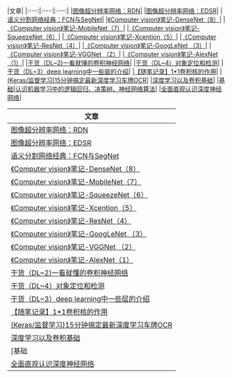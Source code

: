 |文章|
|:---:|:---:|:---:|
|[图像超分辨率网络：RDN](https://mp.weixin.qq.com/s?__biz=MzUyMjE2MTE0Mw==&mid=2247487970&idx=1&sn=a3a7e3ca9f9916521d37fe543e10ec37&chksm=f9d14f7acea6c66c171ff37156c439695abbdaef13ee56a1ec3c244bad0f4afa488ce26abc24&token=1087641682&lang=zh_CN#rd)|
|[图像超分辨率网络：EDSR](https://mp.weixin.qq.com/s?__biz=MzUyMjE2MTE0Mw==&mid=2247487909&idx=1&sn=70ba22b56890025b3da1cb68661de633&chksm=f9d14f3dcea6c62bac7d6578629b53080eee4a4b40c67535fedf6b53789924ed01608f111ec0&token=1087641682&lang=zh_CN#rd)|
|[语义分割网络经典：FCN与SegNet](https://mp.weixin.qq.com/s?__biz=MzUyMjE2MTE0Mw==&mid=2247487884&idx=1&sn=896e19a944fe1f43644bb94d582cb7a2&chksm=f9d14f14cea6c6026de5c364fbec5addd0948c89fb787b6a8e29d34a686e96f0c473009d985c&token=1087641682&lang=zh_CN#rd)|
|[《Computer vision》笔记-DenseNet（8）](https://mp.weixin.qq.com/s?__biz=MzUyMjE2MTE0Mw==&mid=2247487550&idx=1&sn=f655783b90cd7e50c92a365cee15b059&chksm=f9d14ea6cea6c7b002d3b6668f05d6dd39d4cce372209dd76a059fab8f6386d7d379add11e3b&token=1087641682&lang=zh_CN#rd)|
|[《Computer vision》笔记-MobileNet（7）](https://mp.weixin.qq.com/s?__biz=MzUyMjE2MTE0Mw==&mid=2247487420&idx=1&sn=d2f7819dcf356a281200137ac9f5f073&chksm=f9d15124cea6d8322d57e874ebdf60456787ec4c755a61fbefb8982ee782d77f7b008fdd1603&token=1087641682&lang=zh_CN#rd)|
|[《Computer vision》笔记-SqueezeNet（6）](https://mp.weixin.qq.com/s?__biz=MzUyMjE2MTE0Mw==&mid=2247487394&idx=1&sn=64e2a4b096fbee0343a7a96fba591bc1&chksm=f9d1513acea6d82c629e79e6a452841c783fa3c9aa5b105bf196f9189f692651aaacdb9564fd&token=1087641682&lang=zh_CN#rd)|
|[《Computer vision》笔记-Xcention（5）](https://mp.weixin.qq.com/s/-RyYrJEyruF9UF93Hcxwdg)|
|[《Computer vision》笔记-ResNet（4）](https://mp.weixin.qq.com/s/-tQlRD7rWjqDBjMaQ0MSNw)|
|[《Computer vision》笔记-GoogLeNet （3）](Ghttps://mp.weixin.qq.com/s/MDBSU6plbATj8J1d7cXQCg)|
|[《Computer vision》笔记-VGGNet （2）](https://mp.weixin.qq.com/s/kwSZg_NyZTs_kzEZg9p0cg)|
|[《Computer vision》笔记-AlexNet（1）](https://mp.weixin.qq.com/s/KzbhRYXkYrQuaH9Yv72xuA)|
|[干货（DL~2)一看就懂的卷积神经网络](https://mp.weixin.qq.com/s?__biz=MzUyMjE2MTE0Mw==&mid=2247487327&idx=2&sn=62f75fd674cf7301ef2dced0375b93d2&chksm=f9d151c7cea6d8d12d45fe67c48e1651ec450d59ee43fa0dc4a8bc033b6a2845d186d084f6e6&token=1087641682&lang=zh_CN#rd)|
|[干货（DL~4）对象定位和检测](https://mp.weixin.qq.com/s?__biz=MzUyMjE2MTE0Mw==&mid=2247487183&idx=1&sn=176face642faaed7656c72902e12490e&chksm=f9d15057cea6d9419fffd22b1eee289f90e4f12a7111dccc86274457d0b96b307247dfca17ee&token=1087641682&lang=zh_CN#rd)|
|[干货（DL~3）deep learning中一些层的介绍](https://mp.weixin.qq.com/s?__biz=MzUyMjE2MTE0Mw==&mid=2247486770&idx=1&sn=91e29b2c78e5b049a2eb68f21640df92&chksm=f9d153aacea6dabc9efd7a9c58cf58e7686f0746215a8b8b100a747b41616161d5cf38c2be30&token=1087641682&lang=zh_CN#rd)|
|[【随笔记录】1*1卷积核的作用](https://mp.weixin.qq.com/s?__biz=MzUyMjE2MTE0Mw==&mid=2247486369&idx=1&sn=68bab2652070967cd7d8df80ba8e9b73&chksm=f9d15539cea6dc2fbd20c2c9a8afdfe98c197ae102257a946e22c8003fac2428d0a21d265eb6&token=1087641682&lang=zh_CN#rd)|
|[(Keras/监督学习)15分钟搞定最新深度学习车牌OCR](https://mp.weixin.qq.com/s?__biz=MzUyMjE2MTE0Mw==&mid=2247485817&idx=1&sn=c0899d6716baee443f3b7375346c13a2&chksm=f9d157e1cea6def76ccf7b18047b185198d8ba56d31a4df537137c88f12f457fa363c3be937c&token=1087641682&lang=zh_CN#rd)|
|[深度学习以及卷积基础](https://mp.weixin.qq.com/s?__biz=MzUyMjE2MTE0Mw==&mid=2247485632&idx=1&sn=a0b842d387685567f9ff94f3bd1832c2&chksm=f9d15658cea6df4ed3f24e4071228b780a8107314474428563e562152b9be8ab8428d1fd62b7&token=1087641682&lang=zh_CN#rd)|
|[基础|认识机器学习中的逻辑回归、决策树、神经网络算法](https://mp.weixin.qq.com/s?__biz=MzUyMjE2MTE0Mw==&mid=2247485402&idx=1&sn=d193ba31450b6c067b33a7154ddbfe96&chksm=f9d15942cea6d054ce657b3042eed02203953130333d54581ff3b307291e26a0dc9b1ae25f23&token=1087641682&lang=zh_CN#rd)|
|[全面直观认识深度神经网络](https://mp.weixin.qq.com/s?__biz=MzUyMjE2MTE0Mw==&mid=2247484462&idx=1&sn=705b19c0911db99d4a793ebe9485a4f7&chksm=f9d15ab6cea6d3a08f9091c962cb2897964c72d64a6b441cd488ba82d63de8f3fd7337cdf5b9&token=1087641682&lang=zh_CN#rd)|

 文章  |
 ---- | 
 [图像超分辨率网络：RDN](https://mp.weixin.qq.com/s?__biz=MzUyMjE2MTE0Mw==&mid=2247487970&idx=1&sn=a3a7e3ca9f9916521d37fe543e10ec37&chksm=f9d14f7acea6c66c171ff37156c439695abbdaef13ee56a1ec3c244bad0f4afa488ce26abc24&token=1087641682&lang=zh_CN#rd)| 
[图像超分辨率网络：EDSR](https://mp.weixin.qq.com/s?__biz=MzUyMjE2MTE0Mw==&mid=2247487909&idx=1&sn=70ba22b56890025b3da1cb68661de633&chksm=f9d14f3dcea6c62bac7d6578629b53080eee4a4b40c67535fedf6b53789924ed01608f111ec0&token=1087641682&lang=zh_CN#rd)|
[语义分割网络经典：FCN与SegNet](https://mp.weixin.qq.com/s?__biz=MzUyMjE2MTE0Mw==&mid=2247487884&idx=1&sn=896e19a944fe1f43644bb94d582cb7a2&chksm=f9d14f14cea6c6026de5c364fbec5addd0948c89fb787b6a8e29d34a686e96f0c473009d985c&token=1087641682&lang=zh_CN#rd)|
[《Computer vision》笔记-DenseNet（8）](https://mp.weixin.qq.com/s?__biz=MzUyMjE2MTE0Mw==&mid=2247487550&idx=1&sn=f655783b90cd7e50c92a365cee15b059&chksm=f9d14ea6cea6c7b002d3b6668f05d6dd39d4cce372209dd76a059fab8f6386d7d379add11e3b&token=1087641682&lang=zh_CN#rd)|
[《Computer vision》笔记-MobileNet（7）](https://mp.weixin.qq.com/s?__biz=MzUyMjE2MTE0Mw==&mid=2247487420&idx=1&sn=d2f7819dcf356a281200137ac9f5f073&chksm=f9d15124cea6d8322d57e874ebdf60456787ec4c755a61fbefb8982ee782d77f7b008fdd1603&token=1087641682&lang=zh_CN#rd)|
[《Computer vision》笔记-SqueezeNet（6）](https://mp.weixin.qq.com/s?__biz=MzUyMjE2MTE0Mw==&mid=2247487394&idx=1&sn=64e2a4b096fbee0343a7a96fba591bc1&chksm=f9d1513acea6d82c629e79e6a452841c783fa3c9aa5b105bf196f9189f692651aaacdb9564fd&token=1087641682&lang=zh_CN#rd)|
[《Computer vision》笔记-Xcention（5）](https://mp.weixin.qq.com/s/-RyYrJEyruF9UF93Hcxwdg)|
[《Computer vision》笔记-ResNet（4）](https://mp.weixin.qq.com/s/-tQlRD7rWjqDBjMaQ0MSNw)|
[《Computer vision》笔记-GoogLeNet （3）](Ghttps://mp.weixin.qq.com/s/MDBSU6plbATj8J1d7cXQCg)|
[《Computer vision》笔记-VGGNet （2）](https://mp.weixin.qq.com/s/kwSZg_NyZTs_kzEZg9p0cg)|
[《Computer vision》笔记-AlexNet（1）](https://mp.weixin.qq.com/s/KzbhRYXkYrQuaH9Yv72xuA)|
[干货（DL~2)一看就懂的卷积神经网络](https://mp.weixin.qq.com/s?__biz=MzUyMjE2MTE0Mw==&mid=2247487327&idx=2&sn=62f75fd674cf7301ef2dced0375b93d2&chksm=f9d151c7cea6d8d12d45fe67c48e1651ec450d59ee43fa0dc4a8bc033b6a2845d186d084f6e6&token=1087641682&lang=zh_CN#rd)|
[干货（DL~4）对象定位和检测](https://mp.weixin.qq.com/s?__biz=MzUyMjE2MTE0Mw==&mid=2247487183&idx=1&sn=176face642faaed7656c72902e12490e&chksm=f9d15057cea6d9419fffd22b1eee289f90e4f12a7111dccc86274457d0b96b307247dfca17ee&token=1087641682&lang=zh_CN#rd)|
[干货（DL~3）deep learning中一些层的介绍](https://mp.weixin.qq.com/s?__biz=MzUyMjE2MTE0Mw==&mid=2247486770&idx=1&sn=91e29b2c78e5b049a2eb68f21640df92&chksm=f9d153aacea6dabc9efd7a9c58cf58e7686f0746215a8b8b100a747b41616161d5cf38c2be30&token=1087641682&lang=zh_CN#rd)|
[【随笔记录】1*1卷积核的作用](https://mp.weixin.qq.com/s?__biz=MzUyMjE2MTE0Mw==&mid=2247486369&idx=1&sn=68bab2652070967cd7d8df80ba8e9b73&chksm=f9d15539cea6dc2fbd20c2c9a8afdfe98c197ae102257a946e22c8003fac2428d0a21d265eb6&token=1087641682&lang=zh_CN#rd)|
[(Keras/监督学习)15分钟搞定最新深度学习车牌OCR](https://mp.weixin.qq.com/s?__biz=MzUyMjE2MTE0Mw==&mid=2247485817&idx=1&sn=c0899d6716baee443f3b7375346c13a2&chksm=f9d157e1cea6def76ccf7b18047b185198d8ba56d31a4df537137c88f12f457fa363c3be937c&token=1087641682&lang=zh_CN#rd)|
[深度学习以及卷积基础](https://mp.weixin.qq.com/s?__biz=MzUyMjE2MTE0Mw==&mid=2247485632&idx=1&sn=a0b842d387685567f9ff94f3bd1832c2&chksm=f9d15658cea6df4ed3f24e4071228b780a8107314474428563e562152b9be8ab8428d1fd62b7&token=1087641682&lang=zh_CN#rd)|
[基础|认识机器学习中的逻辑回归、决策树、神经网络算法](https://mp.weixin.qq.com/s?__biz=MzUyMjE2MTE0Mw==&mid=2247485402&idx=1&sn=d193ba31450b6c067b33a7154ddbfe96&chksm=f9d15942cea6d054ce657b3042eed02203953130333d54581ff3b307291e26a0dc9b1ae25f23&token=1087641682&lang=zh_CN#rd)|
[全面直观认识深度神经网络](https://mp.weixin.qq.com/s?__biz=MzUyMjE2MTE0Mw==&mid=2247484462&idx=1&sn=705b19c0911db99d4a793ebe9485a4f7&chksm=f9d15ab6cea6d3a08f9091c962cb2897964c72d64a6b441cd488ba82d63de8f3fd7337cdf5b9&token=1087641682&lang=zh_CN#rd)|

 















